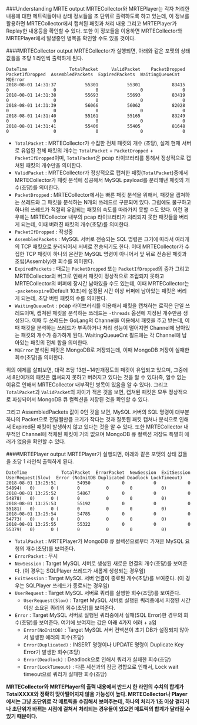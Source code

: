 ###Understanding MRTE output
MRTECollector와 MRTEPlayer는 각자 처리한 내용에 대한 메트릭들이나 상태 정보들을 초 단위로 출력하도록 하고 있는데, 이 정보를 활용하면 MRTECollector에서 캡쳐된 패킷과 처리 내용 그리고 MRTEPlayer가 Replay한 내용등을 확인할 수 있다. 또한 이 정보들을 이용하면 MRTECollector와 MRTEPlayer에서 발생중인 병목을 확인할 수도 있을 것이다.

####MRTECollector output
MRTECollector가 실행되면, 아래와 같은 포맷의 상태 값들을 초당 1 라인씩 출력하게 된다.
```
DateTime                TotalPacket     ValidPacket    PacketDropped  PacketIfDropped  AssembledPackets  ExpiredPackets  WaitingQueueCnt         MQError
2018-08-01 14:31:37           55301           55301            83415                0                 0               0                0               0
2018-08-01 14:31:38           55693           55693            83419                0                 0               0                0               0
2018-08-01 14:31:39           56066           56062            82028                0                 0               0                0               0
2018-08-01 14:31:40           55161           55165            83249                0                 0               0                0               0
2018-08-01 14:31:41           55406           55405            81648                0                 0               0                0               0
```

- `TotalPacket` : 
   MRTECollector가 수집한 전체 패킷의 개수 (초당), 실제 현재 서버로 유입된 전체 패킷의 개수는 `TotalPacket` + `PacketDropped` + `PacketIfDropped`이며, `TotalPacket`은 pcap 라이브러리를 통해서 정상적으로 캡쳐된 패킷의 개수만을 의미한다.
- `ValidPacket` : 
   MRTECollector가 정상적으로 캡쳐한 패킷(`TotalPacket`)중에서 MRTECollector가 패킷 분석에 성공해서 MySQL payload를 분리해낸 패킷의 개수(초당)를 의미한다.
- `PacketDropped` : 
   MRTECollector에서는 빠른 패킷 분석을 위해서, 패킷을 캡쳐하는 쓰레드와 그 패킷을 분석하는 N개의 쓰레드로 구분되어 있다. 그럼에도 불구하고 하나의 쓰레드가 적절히 유입되는 패킷의 속도를 따라가지 못할 수도 있다. 이런 경우에는 MRTECollector 내부의 pcap 라이브러리가 처리되지 못한 패킷들을 버리게 되는데, 이때 버려진 패킷의 개수(초당)를 의미한다. 
- `PacketIfDropped` : 
   작성중
- `AssembledPackets` : 
   MySQL 서버로 전송되는 SQL 명령은 크기에 따라서 여러개의 TCP 패킷으로 분리되어서 서버로 전송되기도 한다. 이때 MRTECollector가 수집한 TCP 패킷이 하나의 온전한 MySQL 명령이 아니어서 앞 뒤로 전송된 패킷과 조립(Assembly)한 회수를 의미한다.
- `ExpiredPackets` : 
   때로는 `PacketDropped` 또는 `PacketIfDropped`의 증가 그리고 MRTECollector의 버그로 인해서 패킷이 정상적으로 조립되지 못하고 MRTECollector의 버퍼에 장시간 남아있을 수도 있는데, 이때 MRTECollector는 `-packetexpire`(Default 10초)에 설정된 시간 이상 버퍼에 남아있는 패킷은 버리게 되는데, 초당 버린 패킷의 수를 의미한다.
- `WaitingQueueCnt` : 
   pcap 라이브러리를 이용해서 패킷을 캡쳐하는 로직은 단일 쓰레드이며, 캡쳐된 패킷을 분석하는 쓰레드는 `-threads` 옵션에 지정된 개수만큼 생성된다. 이때 두 쓰레드는 GoLang의 Channel을 이용해서 패킷을 주고 받는데, 이때 패킷을 분석하는 쓰레드가 부족하거나 처리 성능이 떨어지면 Channel에 남아있는 패킷의 개수가 증가하게 된다. WaitingQueueCnt 필드에는 각 Channel에 남아있는 패킷의 전체 합을 의미한다.
- `MQError`
   분석된 패킷은 MongoDB로 저장되는데, 이때 MongoDB 저장이 실패한 회수(초당)을 의미한다.

위의 예제를 살펴보면, 대략 초당 13만~14만개정도의 패킷이 유입되고 있으며, 그중에서 8만여개의 패킷은 캡쳐되지 못하고 버려지고 있다는 것을 알 수 있다(즉, 알수 없는 이유로 인해서 MRTECollector 내부적인 병목이 있음을 알 수 있다). 그리고 `TotalPacket`과 `ValidPacket`의 차이가 적은 것을 보면, 캡쳐된 패킷은 모두 정상적으로 파싱되어서 MongoDB 큐 컬렉션을 저장된 것을 확인할 수 있다.

그리고 AssembledPackets 값이 0인 것을 보면, MySQL 서버의 SQL 명령이 대부분 하나의 Packet으로 전달될만큼 크기가 작다는 것과 잘못된 패킷 캡쳐나 분석으로 인해서 Expired된 패킷이 발생하지 않고 있다는 것을 알 수 있다. 또한 MRTECollector 내부적인 Channel에 적체된 패킷이 거의 없으며 MongoDB 큐 컬렉션 저장도 특별히 에러가 없음을 확인할 수 있다.

####MRTEPlayer output
MRTEPlayer가 실행되면, 아래와 같은 포맷의 상태 값들을 초당 1 라인씩 출력하게 된다.
```
DateTime             TotalPacket  ErrorPacket  NewSession  ExitSession  UserRequest(Slow)  Error (NoInitDB Duplicated Deadlock LockTimeout)
2018-08-01 13:25:51        54950            0           0            0        54894(   0)      0 (       0          0        0           0)
2018-08-01 13:25:52        54867            0           0            0        54878(   0)      0 (       0          0        0           0)
2018-08-01 13:25:53        55192            0           0            0        55181(   0)      0 (       0          0        0           0)
2018-08-01 13:25:54        54785            0           0            0        54773(   0)      0 (       0          0        0           0)
2018-08-01 13:25:55        55322            0           0            0        55379(   0)      0 (       0          0        0           0)
```

- `TotalPacket` : 
   MRTEPlayer가 MongoDB 큐 컬렉션으로부터 가져온 MySQL 요청의 개수(초당)를 보여준다.
- `ErrorPacket` : 
   무시
- `NewSession` : 
   Target MySQL 서버로 생성된 새로운 연결의 개수(초당)를 보여준다. (이 경우는 SQLPlayer 쓰레드가 새롭게 생성되는 경우임)
- `ExitSession` : 
   Target MySQL 서버 연결이 종료된 개수(초당)를 보여준다. (이 경우는 SQLPlayer 쓰레드가 종료되는 경우임)
- `UserRequest` : 
   Target MySQL 서버로 쿼리를 실행한 회수(초당)를 보여준다.
  - `UserRequest(Slow)` : 
     Target MySQL 서버로 실행된 쿼리중에서 지정된 시간 이상 소요된 쿼리의 회수(초당)를 보여준다.
- `Error` : 
   Target MySQL 서버로 실행된 쿼리중에서 실패(SQL Error)한 경우의 회수(초당)를 보여준다. 여기에 보여지는 값은 아래 4가지 에러 + a임
  - `Error(NoInitDB)` : 
     Target MySQL 서버 컨넥션이 초기 DB가 설정되지 않아서 발생한 에러의 회수(초당)
  - `Error(Duplicated)` : 
     INSERT 명령이나 UPDATE 명령이 Duplicate Key Error가 발생한 회수(초당)
  - `Error(Deadlock)` : 
     Deadlock으로 인해서 쿼리가 실패한 회수(초당)
  - `Error(LockTimeout)` : 
     다른 세션과의 잠금 경합으로 인해서, Lock wait timeout으로 쿼리가 실패한 회수(초당)
     


**MRTECollector와 MRTEPlayer의 출력 내용에서 반드시 한 라인의 수치의 합계가 TotalXXXX와 정확히 맞아떨어지지 않을 가능성이 높다. MRTECollector나 Player에서는 그냥 초단위로 각 메트릭을 수집해서 보여주는데, 하나의 처리가 1초 이상 걸리거나 초단위가 바뀌는 시점에 걸쳐서 처리되는 경우들이 있으면 메트릭의 합계가 달라질 수 있기 때문이다.**

